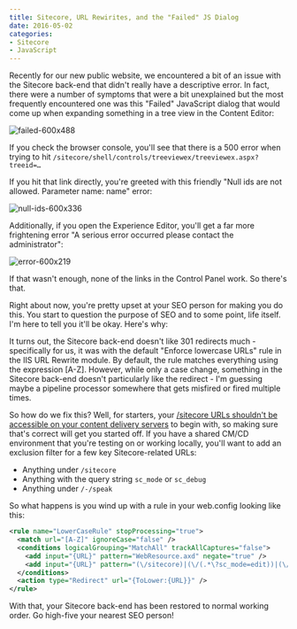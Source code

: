 ```yaml
---
title: Sitecore, URL Rewirites, and the "Failed" JS Dialog
date: 2016-05-02
categories: 
- Sitecore
- JavaScript
---
```


Recently for our new public website, we encountered a bit of an issue with the Sitecore back-end that didn't really have a descriptive error. In fact, there were a number of symptoms that were a bit unexplained but the most frequently encountered one was this "Failed" JavaScript dialog that would come up when expanding something in a tree view in the Content Editor:

![failed-600x488](/content/images/2018/04/failed-600x488.png)

If you check the browser console, you'll see that there is a 500 error when trying to hit `/sitecore/shell/controls/treeviewex/treeviewex.aspx?treeid=…`

If you hit that link directly, you're greeted with this friendly "Null ids are not allowed. Parameter name: name" error:

![null-ids-600x336](/content/images/2018/04/null-ids-600x336.png)

Additionally, if you open the Experience Editor, you'll get a far more frightening error "A serious error occurred please contact the administrator":

![error-600x219](/content/images/2018/04/error-600x219.png)

If that wasn't enough, none of the links in the Control Panel work. So there's that.

Right about now, you're pretty upset at your SEO person for making you do this. You start to question the purpose of SEO and to some point, life itself. I'm here to tell you it'll be okay. Here's why:

It turns out, the Sitecore back-end doesn't like 301 redirects much - specifically for us, it was with the default "Enforce lowercase URLs" rule in the IIS URL Rewrite module. By default, the rule matches everything using the expression [A-Z]. However, while only a case change, something in the Sitecore back-end doesn't particularly like the redirect - I'm guessing maybe a pipeline processor somewhere that gets misfired or fired multiple times.

So how do we fix this? Well, for starters, your [/sitecore URLs shouldn't be accessible on your content delivery servers](https://doc.sitecore.net/sitecore_experience_platform/setting_up__maintaining/security_hardening/configuring/deny_anonymous_users_access_to_a_folder) to begin with, so making sure that's correct will get you started off. If you have a shared CM/CD environment that you're testing on or working locally, you'll want to add an exclusion filter for a few key Sitecore-related URLs:

* Anything under `/sitecore`
* Anything with the query string `sc_mode` or `sc_debug`
* Anything under `/-/speak`

So what happens is you wind up with a rule in your web.config looking like this:

```xml
<rule name="LowerCaseRule" stopProcessing="true">
  <match url="[A-Z]" ignoreCase="false" />
  <conditions logicalGrouping="MatchAll" trackAllCaptures="false">
    <add input="{URL}" pattern="WebResource.axd" negate="true" />
    <add input="{URL}" pattern="(\/sitecore)|(\/(.*\?sc_mode=edit))|(\/-\/speak)" negate="true" />
  </conditions>
  <action type="Redirect" url="{ToLower:{URL}}" />
</rule>
```

With that, your Sitecore back-end has been restored to normal working order. Go high-five your nearest SEO person!
